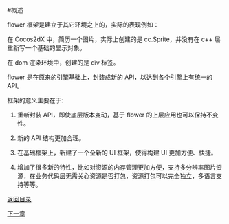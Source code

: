 #概述

flower 框架是建立于其它环境之上的，实际的表现例如：

在 Cocos2dX 中，简历一个图片，实际上创建的是 cc.Sprite，并没有在 c++ 层重新写一个基础的显示对象。

在 dom 渲染环境中，创建的是 div 标签。

flower 是在原来的引擎基础上，封装成新的 API，以达到各个引擎上有统一的 API。

框架的意义主要在于:

1. 重新封装 API，即使底层版本变动，基于 flower 的上层应用也可以保持不变性。

2. 新的 API 结构更加合理。

3. 在基础框架上，新建了一个全新的 UI 框架，使得构建 UI 更加方便、快捷。

4. 增加了很多新的特性，比如对资源的内存管理更加方便，支持多分辨率图片资源，在业务代码层无需关心资源是否打包，资源打包可以完全独立，多语言支持等等。

[返回目录](list.md)

[下一章](2.md)